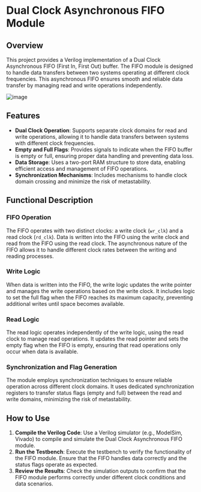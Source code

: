 

# Dual Clock Asynchronous FIFO Module

## Overview
This project provides a Verilog implementation of a Dual Clock Asynchronous FIFO (First In, First Out) buffer. The FIFO module is designed to handle data transfers between two systems operating at different clock frequencies. This asynchronous FIFO ensures smooth and reliable data transfer by managing read and write operations independently.


![image](https://github.com/user-attachments/assets/6715ed38-847b-434b-8d3f-61f802b243b4)

## Features
- **Dual Clock Operation**: Supports separate clock domains for read and write operations, allowing it to handle data transfers between systems with different clock frequencies.
- **Empty and Full Flags**: Provides signals to indicate when the FIFO buffer is empty or full, ensuring proper data handling and preventing data loss.
- **Data Storage**: Uses a two-port RAM structure to store data, enabling efficient access and management of FIFO operations.
- **Synchronization Mechanisms**: Includes mechanisms to handle clock domain crossing and minimize the risk of metastability.

## Functional Description

### FIFO Operation
The FIFO operates with two distinct clocks: a write clock (`wr_clk`) and a read clock (`rd_clk`). Data is written into the FIFO using the write clock and read from the FIFO using the read clock. The asynchronous nature of the FIFO allows it to handle different clock rates between the writing and reading processes.

### Write Logic
When data is written into the FIFO, the write logic updates the write pointer and manages the write operations based on the write clock. It includes logic to set the full flag when the FIFO reaches its maximum capacity, preventing additional writes until space becomes available.

### Read Logic
The read logic operates independently of the write logic, using the read clock to manage read operations. It updates the read pointer and sets the empty flag when the FIFO is empty, ensuring that read operations only occur when data is available.

### Synchronization and Flag Generation
The module employs synchronization techniques to ensure reliable operation across different clock domains. It uses dedicated synchronization registers to transfer status flags (empty and full) between the read and write domains, minimizing the risk of metastability.

## How to Use
1. **Compile the Verilog Code**: Use a Verilog simulator (e.g., ModelSim, Vivado) to compile and simulate the Dual Clock Asynchronous FIFO module.
2. **Run the Testbench**: Execute the testbench to verify the functionality of the FIFO module. Ensure that the FIFO handles data correctly and the status flags operate as expected.
3. **Review the Results**: Check the simulation outputs to confirm that the FIFO module performs correctly under different clock conditions and data scenarios.


